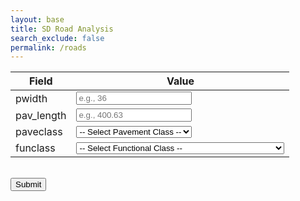 ```yaml
---
layout: base
title: SD Road Analysis
search_exclude: false
permalink: /roads
---
```


<table>
  <thead>
    <tr>
      <th>Field</th>
      <th>Value</th>
    </tr>
  </thead>
  <tbody>
    <!-- pwidth -->
    <tr>
      <td title="Width of the pavement in feet (e.g., 24, 36, 48).">
        pwidth
      </td>
      <td>
        <input type="number" name="pwidth" step="0.01" placeholder="e.g., 36" />
      </td>
    </tr>
    <!-- pav_length -->
    <tr>
      <td title="Length of the paved section in feet (e.g., 400.63).">
        pav_length
      </td>
      <td>
        <input type="number" name="pav_length" step="0.01" placeholder="e.g., 400.63" />
      </td>
    </tr>
    <!-- paveclass -->
    <tr>
      <td title="Type of pavement classification. For example, AC Improved, Concrete, etc.">
        paveclass
      </td>
      <td>
        <select name="paveclass">
          <option value="">-- Select Pavement Class --</option>
          <option value="AC Improved">AC Improved</option>
          <option value="AC Overlay">AC Overlay</option>
          <option value="Concrete">Concrete</option>
          <option value="PCC Jointed Concrete">PCC Jointed Concrete</option>
          <option value="UnSurfaced">UnSurfaced</option>
          <!-- Add more categories as needed -->
        </select>
      </td>
    </tr>
    <!-- funclass -->
    <tr>
      <td title="Functional classification of the road. For example, CL 2 LANE SUB-COLLECTOR, RES CUL DE SAC, etc.">
        funclass
      </td>
      <td>
        <select name="funclass">
          <option value="">-- Select Functional Class --</option>
          <option value="CL 2 LANE SUB-COLLECTOR">CL 2 LANE SUB-COLLECTOR</option>
          <option value="RES RESIDENTIAL LOCAL STREET">RES RESIDENTIAL LOCAL STREET</option>
          <option value="COLLECTOR">COLLECTOR</option>
          <option value="CL 2 LANE COLLECTOR WITH 2 WAY LEFT TURN">CL 2 LANE COLLECTOR WITH 2 WAY LEFT TURN</option>
          <option value="CL 4 LN COLLECTOR WITH 2 WY LEFT TURN LN">CL 4 LN COLLECTOR WITH 2 WY LEFT TURN LN</option>
          <option value="RES CUL DE SAC">RES CUL DE SAC</option>
          <option value="ALLEY">ALLEY</option>
          <!-- Add more categories as needed -->
        </select>
      </td>
    </tr>
  </tbody>
</table>

<br />
<button onclick="submitData()">Submit</button>

<div id="response-container" style="margin-top: 20px; border: 1px solid #ccc; padding: 10px; display: none;">
  <h3>Server Response</h3>
  <pre id="response-output" style="white-space: pre-wrap;"></pre>
</div>

<script type="module">
  import { pythonURI, fetchOptions } from "{{site.baseurl}}/assets/js/api/config.js";

  // Define the function and attach it to the window object
  window.submitData = function submitData() {
    // Gather form values
    const pwidth = document.querySelector('input[name="pwidth"]').value;
    const pav_length = document.querySelector('input[name="pav_length"]').value;
    const paveclass = document.querySelector('select[name="paveclass"]').value;
    const funclass = document.querySelector('select[name="funclass"]').value;

    // Construct the payload
    const payload = {
      pwidth: parseFloat(pwidth) || 0,
      pav_length: parseFloat(pav_length) || 0,
      paveclass: paveclass,
      funclass: funclass
    };

    // POST request to /api/roads
    fetch(`${pythonURI}/api/roads`, {
      method: 'POST',
      headers: {
        'Content-Type': 'application/json'
      },
      body: JSON.stringify(payload)
    })
      .then(response => response.json())
      .then(data => {
        // Display the response in the frontend
        const responseContainer = document.getElementById('response-container');
        const responseOutput = document.getElementById('response-output');
        responseOutput.textContent = JSON.stringify(data, null, 2);
        responseContainer.style.display = 'block';
      })
      .catch(error => {
        console.error('Error:', error);
        const responseContainer = document.getElementById('response-container');
        const responseOutput = document.getElementById('response-output');
        responseOutput.textContent = 'Error: ' + error.message;
        responseContainer.style.display = 'block';
      });
  };
</script>
